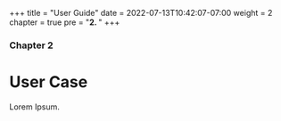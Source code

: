 +++
title = "User Guide"
date = 2022-07-13T10:42:07-07:00
weight = 2
chapter = true
pre = "<b>2. </b>"
+++

### Chapter 2

# User Case

Lorem Ipsum.
